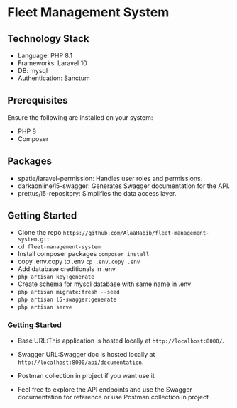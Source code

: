 # Fleet Management System 

## Technology Stack
- Language: PHP 8.1
- Frameworks: Laravel 10
- DB: mysql
- Authentication: Sanctum
  
## Prerequisites
Ensure the following are installed on your system:

- PHP 8
- Composer

## Packages

- spatie/laravel-permission: Handles user roles and permissions.
- darkaonline/l5-swagger: Generates Swagger documentation for the API.
- prettus/l5-repository: Simplifies the data access layer.
  
## Getting Started

- Clone the repo ```https://github.com/AlaaHabib/fleet-management-system.git```
- ```cd fleet-management-system```
- Install composer packages ```composer install```
- copy .env.copy to .env ```cp .env.copy .env```
- Add database creditionals in .env
- ``` php artisan key:generate ```
- Create schema for mysql database with same name in .env 
- ```php artisan migrate:fresh --seed```  
- ```php artisan l5-swagger:generate```
- ```php artisan serve```

### Getting Started

* Base URL:This application is hosted locally at `http://localhost:8000/`.
* Swagger URL:Swagger doc is hosted locally at `http://localhost:8000/api/documentation`.
* Postman collection in project if you want use it

  
* Feel free to explore the API endpoints and use the Swagger documentation for reference or use Postman collection in project .



